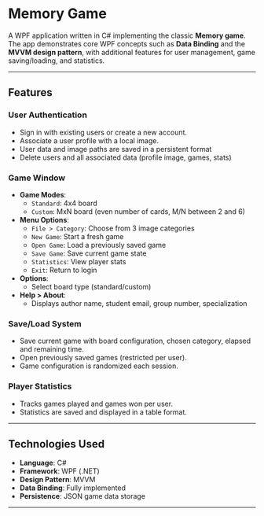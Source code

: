 # Memory Game

A WPF application written in C# implementing the classic **Memory game**. The app demonstrates core WPF concepts such as **Data Binding** and the **MVVM design pattern**, with additional features for user management, game saving/loading, and statistics.

---

## Features

### User Authentication
- Sign in with existing users or create a new account.
- Associate a user profile with a local image.
- User data and image paths are saved in a persistent format
- Delete users and all associated data (profile image, games, stats)

### Game Window
- **Game Modes**:
  - `Standard`: 4x4 board
  - `Custom`: MxN board (even number of cards, M/N between 2 and 6)
- **Menu Options**:
  - `File > Category`: Choose from 3 image categories
  - `New Game`: Start a fresh game
  - `Open Game`: Load a previously saved game
  - `Save Game`: Save current game state
  - `Statistics`: View player stats
  - `Exit`: Return to login
- **Options**:
  - Select board type (standard/custom)
- **Help > About**:
  - Displays author name, student email, group number, specialization

### Save/Load System
- Save current game with board configuration, chosen category, elapsed and remaining time.
- Open previously saved games (restricted per user).
- Game configuration is randomized each session.

### Player Statistics
- Tracks games played and games won per user.
- Statistics are saved and displayed in a table format.

---

## Technologies Used

- **Language**: C#
- **Framework**: WPF (.NET)
- **Design Pattern**: MVVM
- **Data Binding**: Fully implemented
- **Persistence**: JSON game data storage

---
